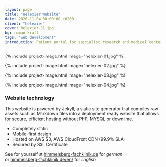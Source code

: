 ```yaml
---
layout: page
title: "Helexier Website"
date: 2020-11-04 00:00:00 +0200
client: "helexier"
cover: helexier-01.jpg
bg: roman-kraft
tags: "web development"
introduction: Patient portal for specialist research and medical center in Germany.
---
```


{% include project-image.html image="helexier-01.jpg" %}

{% include project-image.html image="helexier-02.jpg" %}

{% include project-image.html image="helexier-03.jpg" %}

{% include project-image.html image="helexier-04.jpg" %}

### Website technology

This website is powered by Jekyll, a static site generator that compiles raw assets such as Markdown files into a deployment ready website that allows for secure, efficient hosting without PHP, MYSQL or downtime.

- Completely static
- Mobile-first design
- Hosted on AWS S3, AWS CloudFront CDN (99.9% SLA)
- Secured by SSL Certificate

See for yourself at [himmelsberg-fachklinik.de](https://www.himmelsberg-fachklinik.de/) for _german_
<br />or [himmelsberg-fachklinik.de/en/](https://www.himmelsberg-fachklinik.de/en/) for _english_
